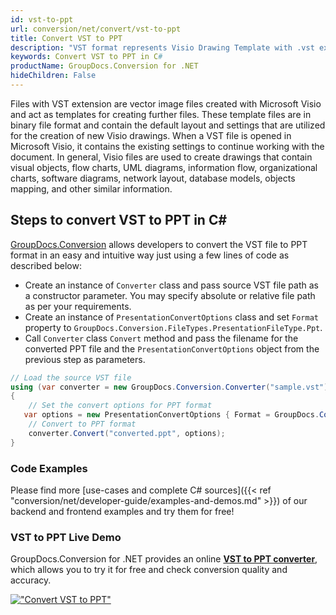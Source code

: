 ```yaml
---
id: vst-to-ppt
url: conversion/net/convert/vst-to-ppt
title: Convert VST to PPT
description: "VST format represents Visio Drawing Template with .vst extension. Learn how to convert VST to PPT file programmatically in C# language using GroupDocs.Conversion for .NET library."
keywords: Convert VST to PPT in C#
productName: GroupDocs.Conversion for .NET
hideChildren: False
---
```


Files with VST extension are vector image files created with Microsoft Visio and act as templates for creating further files. These template files are in binary file format and contain the default layout and settings that are utilized for the creation of new Visio drawings. When a VST file is opened in Microsoft Visio, it contains the existing settings to continue working with the document. In general, Visio files are used to create drawings that contain visual objects, flow charts, UML diagrams, information flow, organizational charts, software diagrams, network layout, database models, objects mapping, and other similar information.

## Steps to convert VST to PPT in C#

[GroupDocs.Conversion](https://products.groupdocs.com/conversion/net) allows developers to convert the VST file to PPT format in an easy and intuitive way just using a few lines of code as described below:

* Create an instance of `Converter` class and pass source VST file path as a constructor parameter. You may specify absolute or relative file path as per your requirements. 
* Create an instance of `PresentationConvertOptions` class and set `Format` property to `GroupDocs.Conversion.FileTypes.PresentationFileType.Ppt`.
* Call `Converter` class `Convert` method and pass the filename for the converted PPT file and the `PresentationConvertOptions` object from the previous step as parameters.

```csharp
// Load the source VST file
using (var converter = new GroupDocs.Conversion.Converter("sample.vst"))
{
    // Set the convert options for PPT format
   var options = new PresentationConvertOptions { Format = GroupDocs.Conversion.FileTypes.PresentationFileType.Ppt };
    // Convert to PPT format
    converter.Convert("converted.ppt", options);
}
```

### Code Examples

Please find more [use-cases and complete C# sources]({{< ref "conversion/net/developer-guide/examples-and-demos.md" >}}) of our backend and frontend examples and try them for free!

### VST to PPT Live Demo

GroupDocs.Conversion for .NET provides an online [**VST to PPT converter**](https://products.groupdocs.app/conversion/vst-to-ppt), which allows you to try it for free and check conversion quality and accuracy.

[!["Convert VST to PPT"](conversion/net/images/convert-to-ppt/convert-vst-to-ppt.png)](https://products.groupdocs.app/conversion/vst-to-ppt)